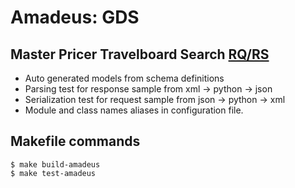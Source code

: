 # Amadeus: GDS

## Master Pricer Travelboard Search [RQ/RS](https://servicehub.amadeus.com/c/portal/view-solution/859706/en_US/amadeus-master-pricer-product-overview)

- Auto generated models from schema definitions
- Parsing test for response sample from xml -> python -> json
- Serialization test for request sample from json -> python -> xml
- Module and class names aliases in configuration file.

## Makefile commands

```console
$ make build-amadeus
$ make test-amadeus
```
